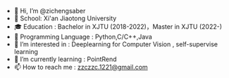 - 👋 Hi, I’m @zichengsaber
- 🏫 School: Xi'an Jiaotong University
- 🎓 Education : Bachelor in XJTU (2018-2022)，Master in XJTU (2022-)
- 🔨 Programming Language : Python,C/C++,Java
- 👀 I’m interested in : Deeplearning for Computer Vision , self-supervise learning
- 🌱 I’m currently learning : PointRend
- 📫 How to reach me : zzczzc.1221@gmail.com

<!---
zichengsaber/zichengsaber is a ✨ special ✨ repository because its `README.md` (this file) appears on your GitHub profile.
You can click the Preview link to take a look at your changes.
--->
